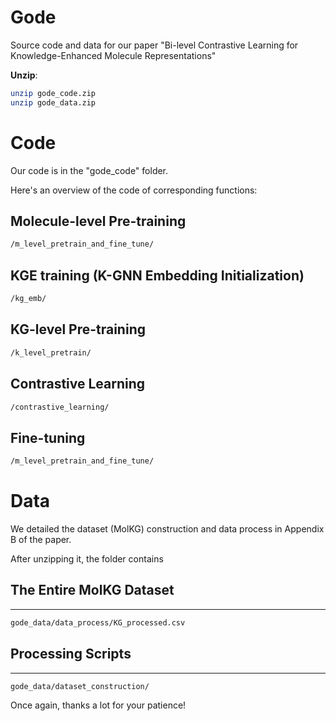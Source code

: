 **Gode**
=====
Source code and data for our paper "Bi-level Contrastive Learning for Knowledge-Enhanced Molecule Representations"


**Unzip**:
```bash
unzip gode_code.zip
unzip gode_data.zip
```


Code
===

Our code is in the "gode_code" folder.

Here's an overview of the code of corresponding functions:

Molecule-level Pre-training
---
```bash
/m_level_pretrain_and_fine_tune/
```
KGE training (K-GNN Embedding Initialization)
---
```bash
/kg_emb/
```

KG-level Pre-training
---
```bash
/k_level_pretrain/
```

Contrastive Learning
---
```bash
/contrastive_learning/
```

Fine-tuning
---
```bash
/m_level_pretrain_and_fine_tune/
```




Data
===



We detailed the dataset (MolKG) construction and data process in Appendix B of the paper.

After unzipping it, the folder contains

The Entire MolKG Dataset  
---
---
```bash
gode_data/data_process/KG_processed.csv
```


Processing Scripts 
---
---
```bash
gode_data/dataset_construction/
```

Once again, thanks a lot for your patience!